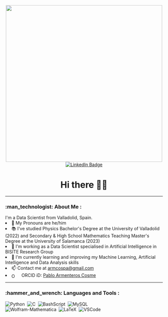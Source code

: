 <!---
- 👋 Hi, I’m @armcospa
- 👀 I’m interested in ...
- 🌱 I’m currently learning ...
- 💞️ I’m looking to collaborate on ...
- 📫 How to reach me ...
- 😄 Pronouns: ...
- ⚡ Fun fact: ...
--->

<!---
armcospa/armcospa is a ✨ special ✨ repository because its `README.md` (this file) appears on your GitHub profile.
You can click the Preview link to take a look at your changes.
--->

<div id="header" align="center">
  <img src="https://pa1.aminoapps.com/7063/97e176079904575bfc015c1c1f36fd0e0e1f1b3ar1-540-303_hq.gif" width="500"/>
  <div id="badges">
  <a href="https://www.linkedin.com/in/pablo-armenteros">
    <img src="https://img.shields.io/badge/LinkedIn-blue?style=for-the-badge&logo=linkedin&logoColor=white" alt="LinkedIn Badge"/>
  </a>
  </div>
  <img src="https://komarev.com/ghpvc/?username=armcospa&style=flat-square&color=blue" alt=""/>
  <h1>Hi there 👋🤠</h1>
</div>
<hr/>
<h3>:man_technologist: About Me :</h3> I'm a Data Scientist from Valladolid, Spain.
<li>🤠 My Pronouns are he/him </li>
<li>📚 I've studied Physics Bachelor's Degree at the University of Valladolid (2022) and Secondary & High School Mathematics Teaching Master's Degree at the University of Salamanca (2023) </li>
<li>💼 I'm working as a Data Scientist specialised in Artificial Intelligence in BISITE Research Group </li>
<li>🌱 I'm currently learning and improving my Machine Learning, Artificial Intelligence and Data Analysis skills </li>
<li>📫 Contact me at <a href="mailto:armcospa@gmail.com">armcospa@gmail.com</a> </li>
<li>
    <img
        src="https://orcid.org/sites/default/files/images/orcid_16x16.png"
        style="width: 1em; margin-inline-end: 1em; vertical-align: middle;"
        alt="ORCID iD icon"/> 
    ORCID iD: <a
    id="cy-effective-orcid-url"
    class="underline"
    href="https://orcid.org/0009-0009-6046-4986"
    target="orcid.widget"
    rel="me noopener noreferrer">
    Pablo Armenteros Cosme
    </a>
</li>

<hr/>
<h3>:hammer_and_wrench: Languages and Tools :</h3>
<div>
  </a>
  <img src="https://img.shields.io/badge/python-3670A0?style=for-the-badge&logo=python&logoColor=ffdd54" title="Python" alt="Python"/>&nbsp;
  <img src="https://img.shields.io/badge/c-%2300599C.svg?style=for-the-badge&logo=c&logoColor=white" title="C" alt="C"/>&nbsp;
  <img src="https://img.shields.io/badge/shell_script-%23121011.svg?style=for-the-badge&logo=gnu-bash&logoColor=white" title="ShellScript" alt="BashScript"/>&nbsp;
  <img src="https://img.shields.io/badge/mysql-%2300f.svg?style=for-the-badge&logo=mysql&logoColor=white" title="MySQL" alt="MySQL"/>&nbsp;
  <br/>
  <img src="https://img.shields.io/badge/Wolfram-Mathematica-0078d7.svg?style=for-the-badge&logo=Wolfram-Mathematica&logoColor=white" title="Wolfram-Mathematica" alt="Wolfram-Mathematica"/>&nbsp;
  <img src="https://img.shields.io/badge/latex-%23008080.svg?style=for-the-badge&logo=latex&logoColor=white" title="LaTeX" alt="LaTeX"/>&nbsp;
  <img src="https://img.shields.io/badge/Visual%20Studio%20Code-0078d7.svg?style=for-the-badge&logo=visual-studio-code&logoColor=white" title="VSCode" alt="VSCode"/>&nbsp;
  
</div>
